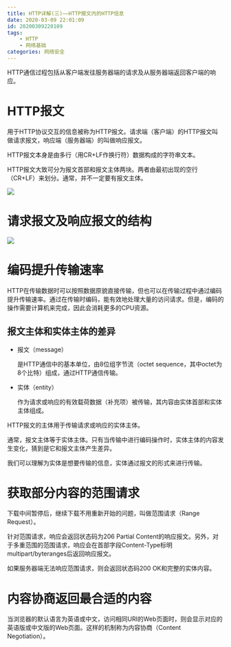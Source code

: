 ```yaml
---
title: HTTP详解(三)——HTTP报文内的HTTP信息
date: 2020-03-09 22:01:09
id: 20200309220109
tags: 
	- HTTP
	- 网络基础
categories: 网络安全
---
```


HTTP通信过程包括从客户端发往服务器端的请求及从服务器端返回客户端的响应。

# HTTP报文

用于HTTP协议交互的信息被称为HTTP报文。请求端（客户端）的HTTP报文叫做请求报文，响应端（服务器端）的叫做响应报文。

HTTP报文本身是由多行（用CR+LF作换行符）数据构成的字符串文本。

HTTP报文大致可分为报文首部和报文主体两块。两者由最初出现的空行（CR+LF）来划分。通常，并不一定要有报文主体。

![](https://superj.oss-cn-beijing.aliyuncs.com/20200309220251.png)

# 请求报文及响应报文的结构

![](https://superj.oss-cn-beijing.aliyuncs.com/20200309220337.png)

# 编码提升传输速率

HTTP在传输数据时可以按照数据原貌直接传输，但也可以在传输过程中通过编码提升传输速率。通过在传输时编码，能有效地处理大量的访问请求。但是，编码的操作需要计算机来完成，因此会消耗更多的CPU资源。

## 报文主体和实体主体的差异

- 报文（message）

  是HTTP通信中的基本单位，由8位组字节流（octet sequence，其中octet为8个比特）组成，通过HTTP通信传输。

- 实体（entity）

  作为请求或响应的有效载荷数据（补充项）被传输，其内容由实体首部和实体主体组成。

HTTP报文的主体用于传输请求或响应的实体主体。

通常，报文主体等于实体主体。只有当传输中进行编码操作时，实体主体的内容发生变化，猜到是它和报文主体产生差异。

我们可以理解为实体是想要传输的信息，实体通过报文的形式来进行传输。

# 获取部分内容的范围请求

下载中间暂停后，继续下载不用重新开始的问题，叫做范围请求（Range Request）。

针对范围请求，响应会返回状态码为206 Partial Content的响应报文。另外，对于多重范围的范围请求，响应会在首部字段Content-Type标明multipart/byteranges后返回响应报文。

如果服务器端无法响应范围请求，则会返回状态码200 OK和完整的实体内容。

# 内容协商返回最合适的内容

当浏览器的默认语言为英语或中文，访问相同URI的Web页面时，则会显示对应的英语版或中文版的Web页面。这样的机制称为内容协商（Content Negotiation）。

 